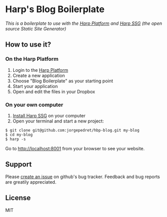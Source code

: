 # Harp's Blog Boilerplate

_This is a boilerplate to use with the [Harp Platform](http://harp.io/) and [Harp SSG](https://github.com/sintaxi/harp) (the open source Static Site Generator)_

## How to use it?

### On the Harp Platform

1. Login to the [Harp Platform](http://harp.io/)
2. Create a new application
3. Choose "Blog Boilerplate" as your starting point
4. Start your application
5. Open and edit the files in your Dropbox

### On your own computer

1. [Install Harp SSG](https://github.com/sintaxi/harp#install) on your computer
2. Open your terminal and start a new project:

````
$ git clone git@github.com:jorgepedret/hbp-blog.git my-blog
$ cd my-blog
$ harp -s
````

Go to [http://localhost:8001](http://localhost:8001/) from your browser to see your website.


## Support

Please [create an issue](https://github.com/jorgepedret/hbp-blog/issues) on github's bug tracker. Feedback and bug reports are greatily appreciated.

## License

MIT